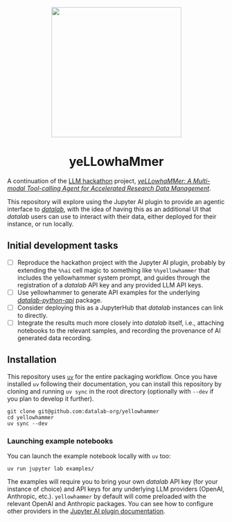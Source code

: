 <div align="center">
  <img src=https://github.com/user-attachments/assets/9920260a-ea2d-41dd-8397-7add082ee5f9 width=300>

# yeLLowhaMmer

</div>

A continuation of the [LLM hackathon](https://www.eventbrite.com/e/llm-hackathon-for-applications-in-materials-and-chemistry-tickets-868303598437) project, [*yeLLowhaMMer: A Multi-modal Tool-calling Agent for Accelerated Research Data Management*](https://github.com/bocarsly-group/llm-hackathon-2024).

This repository will explore using the Jupyter AI plugin to provide an agentic interface to [*datalab*](https://github.com/datalab-org/datalab), with the idea of having this as an additional UI that *datalab* users can use to interact with their data, either deployed for their instance, or run locally.

## Initial development tasks

- [ ] Reproduce the hackathon project with the Jupyter AI plugin, probably by extending the `%%ai` cell magic to something like `%%yellowhammer` that includes the yellowhammer system prompt, and guides through the registration of a *datalab* API key and any provided LLM API keys.
- [ ] Use yellowhammer to generate API examples for the underlying [*datalab-python-api*](https://github.com/datalab-org/datalab-python-api) package.
- [ ] Consider deploying this as a JupyterHub that *datalab* instances can link to directly.
- [ ] Integrate the results much more closely into *datalab* itself, i.e., attaching notebooks to the relevant samples, and recording the provenance of AI generated data recording.

## Installation

This repository uses [`uv`](https://docs.astral.sh/uv/) for the entire packaging workflow.
Once you have installed `uv` following their documentation, you can install this repository by cloning and running `uv sync` in the root directory (optionally with `--dev` if you plan to develop it further).

```shell
git clone git@github.com:datalab-org/yellowhammer
cd yellowhammer
uv sync --dev
```

### Launching example notebooks

You can launch the example notebook locally with `uv` too:

```shell
uv run jupyter lab examples/
```

The examples will require you to bring your own *datalab* API key (for your instance of choice) and API keys for any underlying LLM providers (OpenAI, Anthropic, etc.).
`yellowhammer` by default will come preloaded with the relevant OpenAI and Anthropic packages.
You can see how to configure other providers in the [Jupyter AI plugin documentation](https://jupyter-ai.readthedocs.io/en/latest/users/index.html#model-providers).
